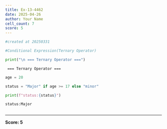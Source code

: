 ```yaml
---
title: Ex-13-4462
date: 2025-04-26
author: Your Name
cell_count: 7
score: 5
---
```


```python
#created at 20250331
```


```python
#Conditional Expression(Ternary Operator)
```


```python
print("\n === Ternary Operator ===")
```

    
     === Ternary Operator ===



```python
age = 20
```


```python
status = "Major" if age >= 17 else "minor"
```


```python
print(f"status:{status}")
```

    status:Major



```python

```


---
**Score: 5**